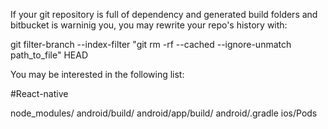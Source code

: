 If your git repository is full of dependency and generated build folders and bitbucket is warninig you, you may rewrite your repo's history with:

git filter-branch --index-filter "git rm -rf --cached --ignore-unmatch path_to_file" HEAD


You may be interested in the following list:

#React-native

node_modules/
android/build/
android/app/build/
android/.gradle
ios/Pods
